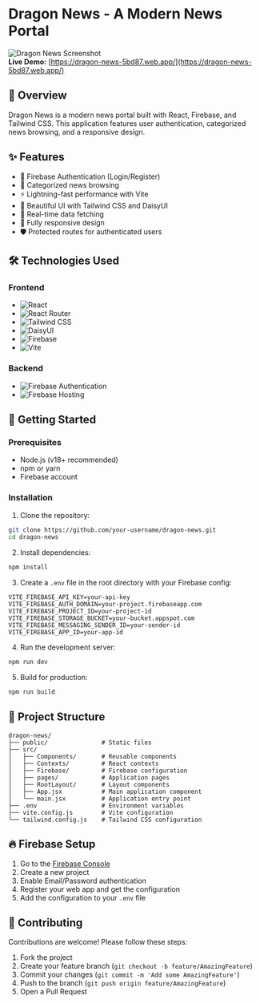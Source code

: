 # Dragon News - A Modern News Portal

![Dragon News Screenshot](https://i.imgur.com/sample-screenshot.png)  
**Live Demo:** [https://dragon-news-5bd87.web.app/](https://dragon-news-5bd87.web.app/)

## 📌 Overview

Dragon News is a modern news portal built with React, Firebase, and Tailwind CSS. This application features user authentication, categorized news browsing, and a responsive design.

## ✨ Features

- 🔐 Firebase Authentication (Login/Register)
- 📰 Categorized news browsing
- ⚡ Lightning-fast performance with Vite
- 🎨 Beautiful UI with Tailwind CSS and DaisyUI
- 🔄 Real-time data fetching
- 📱 Fully responsive design
- 🛡️ Protected routes for authenticated users

## 🛠️ Technologies Used

### Frontend
- ![React](https://img.shields.io/badge/React-19.1.0-blue)
- ![React Router](https://img.shields.io/badge/React_Router-7.6.2-orange)
- ![Tailwind CSS](https://img.shields.io/badge/Tailwind_CSS-4.1.8-06B6D4)
- ![DaisyUI](https://img.shields.io/badge/DaisyUI-5.0.43-FF7AC1)
- ![Firebase](https://img.shields.io/badge/Firebase-11.8.1-FFCA28)
- ![Vite](https://img.shields.io/badge/Vite-6.3.5-646CFF)

### Backend
- ![Firebase Authentication](https://img.shields.io/badge/Firebase_Auth-✓-green)
- ![Firebase Hosting](https://img.shields.io/badge/Firebase_Hosting-✓-green)

## 🚀 Getting Started

### Prerequisites
- Node.js (v18+ recommended)
- npm or yarn
- Firebase account

### Installation

1. Clone the repository:
```bash
git clone https://github.com/your-username/dragon-news.git
cd dragon-news
```

2. Install dependencies:
```bash
npm install
```

3. Create a `.env` file in the root directory with your Firebase config:
```env
VITE_FIREBASE_API_KEY=your-api-key
VITE_FIREBASE_AUTH_DOMAIN=your-project.firebaseapp.com
VITE_FIREBASE_PROJECT_ID=your-project-id
VITE_FIREBASE_STORAGE_BUCKET=your-bucket.appspot.com
VITE_FIREBASE_MESSAGING_SENDER_ID=your-sender-id
VITE_FIREBASE_APP_ID=your-app-id
```

4. Run the development server:
```bash
npm run dev
```

5. Build for production:
```bash
npm run build
```

## 📂 Project Structure

```
dragon-news/
├── public/               # Static files
├── src/
│   ├── Components/       # Reusable components
│   ├── Contexts/         # React contexts
│   ├── Firebase/         # Firebase configuration
│   ├── pages/            # Application pages
│   ├── RootLayout/       # Layout components
│   ├── App.jsx           # Main application component
│   └── main.jsx          # Application entry point
├── .env                  # Environment variables
├── vite.config.js        # Vite configuration
└── tailwind.config.js    # Tailwind CSS configuration
```

## 🔥 Firebase Setup

1. Go to the [Firebase Console](https://console.firebase.google.com/)
2. Create a new project
3. Enable Email/Password authentication
4. Register your web app and get the configuration
5. Add the configuration to your `.env` file

## 🤝 Contributing

Contributions are welcome! Please follow these steps:

1. Fork the project
2. Create your feature branch (`git checkout -b feature/AmazingFeature`)
3. Commit your changes (`git commit -m 'Add some AmazingFeature'`)
4. Push to the branch (`git push origin feature/AmazingFeature`)
5. Open a Pull Request
